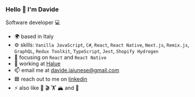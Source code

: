 ### Hello 👋 I'm Davide

Software developer 💻

- 🌍 based in Italy
- ⚙️ skills: `Vanilla JavaScript`, `C#`, `React`, `React Native`, `Next.js`, `Remix.js`, `GraphQL`, `Redux Toolkit`, `TypeScript`, `Jest`, `Shopify Hydrogen`
- 🧠 focusing on `React` and `React Native`
- 🔭 working at [Halue](https://halue.com/)
- 📫 email me at [davide.iaiunese@gmail.com](mailto:davide.iaiunese@gmail.com)
- 🟦 reach out to me on [linkedin](https://www.linkedin.com/in/davideiaiunese/)
- ⚡ also like 🍙 🎬 🏋️ 🏔️ and 🗾
